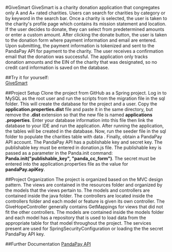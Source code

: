 #GiveSmart
GiveSmart is a charity donation application that congregates only A and A+ rated charities. Users 
can search for charities by category or by keyword in the search bar. Once a charity is selected, the
 user is taken to the charity's profile page which contains its mission statement and location. 
 If the user decides to donate, they can select from predetermined amounts or enter a custom 
 amount. After clicking the donate button, the user is taken to the donation form where payment 
 information and email are entered. Upon submitting, the payment information is tokenized and 
 sent to the PandaPay API for payment to the charity. The user receives a confirmation email that
  the donation was successful. The application only tracks donation amounts and the EIN of the 
  charity that was designated, so no credit card information is saved on the database.
  
##Try it for yourself:  
  [GiveSmart](http://givesmart.us)
  
##Project Setup
  Clone the project from GitHub as a Spring project. Log in to MySQL as the root user and run the
   scripts from the migration file in the sql folder. This will create the database for the 
   project and a user. Copy the **application.properties.dist** file and paste it in the same 
   directory, but remove the **.dist** extension so that the new file is named **applications
   .properties**. Enter your database information into this file then link the database to your IDE and run the application. After running the application, the tables will be created in the 
   database. Now, run the seeder file in the sql folder to populate the charities table with data
   . Finally, obtain a PandaPay API account. The PandaPay API has a publishable key and secret 
   key. The publishable key must be entered in donation.js file. The publishable key is passed as a 
   parameter in the Panda.init command: **Panda.init("publishable_key", "panda_cc_form")**. The 
   secret must be entered into the application.properties file as the value for 
   **pandaPay.apiKey**.
   
##Project Organization
  The project is organized based on the MVC design pattern. The views are contained in the 
  resources folder and organized by the models that the views pertain to. The models and 
  controllers are contained inside the java folder. The controllers are located inside the 
  controllers folder and each model or feature is given its own controller. The 
  GiveHopeController generally contains GetMappings for views that did not fit the other 
  controllers. The models are contained inside the models folder and each model has a repository 
  that is used to load data from the appropriate table for that model throughout the project. The
   services present are used for SpringSecurityConfiguration or loading the the secret PandaPay 
   API key.
   
##Further Documentation
[PandaPay API](https://www.pandapay.io/api-reference)
    
